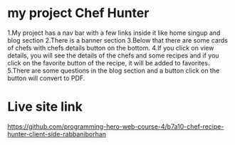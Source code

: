 # my project Chef Hunter 
1.My project has a nav bar with a few links inside it like home singup and blog section
2.There is a banner section
3.Below that there are some cards of chefs with chefs details button on the bottom.
4.If you click on view details, you will see the details of the chefs and some recipes and if you click on the favorite button of the recipe, it will be added to favorites.
5.There are some questions in the blog section and a button click on the button will convert to PDF.


# Live site link
https://github.com/programming-hero-web-course-4/b7a10-chef-recipe-hunter-client-side-rabbaniborhan